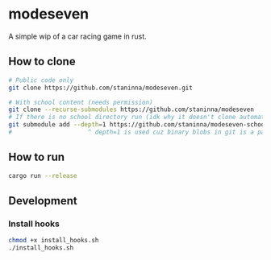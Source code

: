 # modeseven

A simple wip of a car racing game in rust.

## How to clone

```bash
# Public code only
git clone https://github.com/staninna/modeseven.git

# With school content (needs permission)
git clone --recurse-submodules https://github.com/staninna/modeseven
# If there is no school directory run (idk why it doesn't clone automatically cuz .gitmodules is defined)
git submodule add --depth=1 https://github.com/staninna/modeseven-school.git school
#                     ^ depth=1 is used cuz binary blobs in git is a pain
```

## How to run

```bash
cargo run --release
```

## Development

### Install hooks

```bash
chmod +x install_hooks.sh
./install_hooks.sh
```
